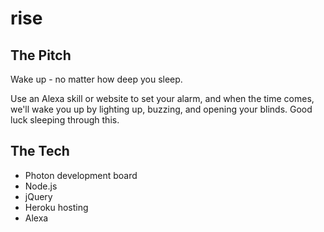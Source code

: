 # rise

## The Pitch
Wake up - no matter how deep you sleep.

Use an Alexa skill or website to set your alarm, and when the time comes, we'll wake you up by lighting up, buzzing, and opening your blinds. Good luck sleeping through this.

## The Tech
 - Photon development board
 - Node.js
 - jQuery
 - Heroku hosting
 - Alexa
 
